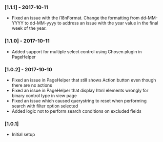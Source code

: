 ### [1.1.1] - 2017-10-11
- Fixed an issue with the i18nFormat. Change the formatting from dd-MM-YYYY to dd-MM-yyyy to address an issue with the year value in the final week of the year.

### [1.1.0] - 2017-10-11
- Added support for multiple select control using Chosen plugin in PageHelper

### [1.0.2] - 2017-10-10
- Fixed an issue in PageHelper that still shows Action button even though there are no actions
- Fixed an issue in PageHelper that display html elements wrongly for binary control type in view page
- Fixed an issue which caused querystring to reset when performing search with filter option selected
- Added logic not to perform search conditions on excluded fields

### [1.0.1]
- Initial setup